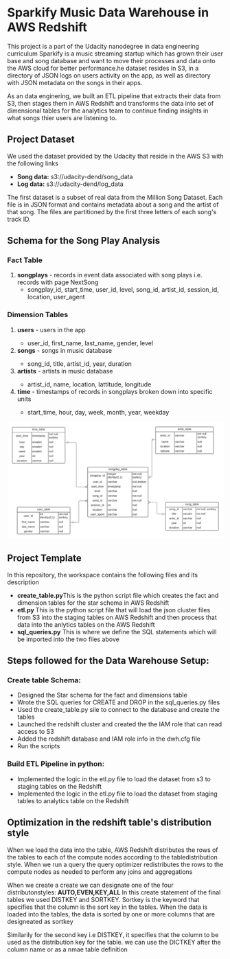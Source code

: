 <h1>Sparkify Music Data Warehouse in AWS Redshift </h1>

<p text-align="justify">
This project is a part of the Udacity nanodegree in data engineering curriculum
Sparkify is a music streaming startup which has grown their user base and song database and want to move their processes and data onto the AWS cloud for better performance.he dataset resides in S3, in a directory of JSON logs on users activity on the app, as well as directory with JSON metadata on the songs in their apps.

As an data enginering, we built an ETL pipeline that extracts their data from S3, then stages them in AWS Redshift and transforms the data into set of dimensional tables for the analytics team to continue finding insights in what songs thier users are listening to. 
    </p>
    
<h2>Project Dataset</h2> 

<p align="justify">We used the dataset provided by the Udacity that reside in the AWS S3 with the following  links </p>

<ul>
    <li><strong>Song data:</strong> s3://udacity-dend/song_data</li>
    <li><strong>Log data:</strong> s3://udacity-dend/log_data</li>
    
</ul>
<p>
The first dataset is a subset of real data from the Million Song Dataset. Each file is in JSON format and contains metadata about a song and the artist of that song. The files are partitioned by the first three letters of each song's track ID.    
    
</p>


<h2>Schema for the Song Play Analysis </h2>

<h3>Fact Table </h3>
<ol>
    <li><strong>songplays</strong> - records in event data associated with song plays i.e. records with page NextSong 
        <ul><li>songplay_id, start_time, user_id, level, song_id, artist_id, session_id, location, user_agent </li></ul>
</ol>

<h3>Dimension Tables </h3>
<ol>
    <li><strong>users</strong> - users in the app</li>
 <ul><li>user_id, first_name, last_name, gender, level</li></ul>
    <li><strong>songs</strong> - songs in music database</li>
<ul><li>song_id, title, artist_id, year, duration</li></ul>
    <li><strong>artists</strong> - artists in music database</li>
<ul><li>artist_id, name, location, lattitude, longitude</li></ul>
    <li><strong>time</strong> - timestamps of records in songplays broken down into specific units</li>
<ul><li>start_time, hour, day, week, month, year, weekday</li></ul>
</ol>


<img src='ER.png'>

<h2>Project Template </h2>
<p>
In this repository, the workspace contains the following files and its description
</p>
<ul>
    <li><strong>create_table.py</strong>This is the python script file which creates the fact and dimension tables for the star schema in AWS Redshift</li>
    <li><strong>etl.py </strong> This is the python script file that will load the json cluster files from S3 into the staging tables on AWS Redshift and then process that data into the anlytics tables on the AWS Redshift</li>
<li><strong>sql_queries.py</strong> This is where we define the SQL statements which will be imported into the  two files above</li> 
</ul>   

<h2>Steps followed for the Data Warehouse Setup:</h2>
<h3>Create table Schema: </h3>
<ul>
    <li>Designed the Star schema for the fact and dimensions table </li>
    <li>Wrote the SQL queries for CREATE and DROP in the sql_queries.py files </li>
    <li>Used the create_table.py sile to connect to the database and create the tables </li>
    <li>Launched the redshift cluster and created the the IAM role that can read access to S3 </li>
    <li>Added the redshift database and IAM role info in the dwh.cfg file</li>
    <li> Run the scripts</li>
</ul>    

<h3>Build ETL Pipeline in python: </h3>
<ul>
    <li>Implemented the logic in the etl.py file to load the dataset from s3 to staging tables on the Redshift</li>
    <li>Implemented the logic in the etl.py file to load the dataset from staging tables to analytics table on the Redshift </li>
    </ul>    

<h2>Optimization in the redshift table's distribution style</h2>
<p>When we load the data into the table, AWS Redshift distributes the rows of the tables to each of the compute nodes according to the tabledistribution style. When we run a query the query optimizer redistributes the rows to the compute nodes as needed to perform any joins and aggregations</p>

<p>When we create a create we can designate one of the four distributonstyles: <strong> AUTO,EVEN,KEY,ALL</strong> In this create statement of the final tables we used DISTKEY and SORTKEY. Sortkey is the keyword that specifies that the column is the sort key in the tables. When the data is loaded into the tables, the data is sorted by one or more columns that are designeated as sortkey
    </p>
<p>Similarily for the second key i.e DISTKEY, it specifies that the column to be used as the distribution key for the table. we can use the DICTKEY after the column name or as a nmae table definition</p>    
    
